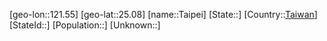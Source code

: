 ﻿---
location: [25.08,121.55]
type: City
tags:
- geo/City


SpocWebEntityId: 34735
isDeleted: false
confidential: public

---
[geo-lon::121.55]
[geo-lat::25.08]
[name::Taipei]
[State::]
[Country::[Taiwan](geo/Continent/Asia/Taiwan.md)]
[StateId::]
[Population::]
[Unknown::]

